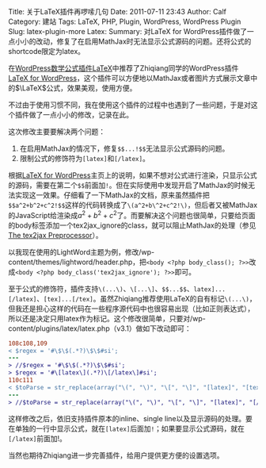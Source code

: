 Title: 关于LaTeX插件再啰嗦几句
Date: 2011-07-11 23:43
Author: Calf
Category: 建站
Tags: LaTeX, PHP, Plugin, WordPress, WordPress Plugin
Slug: latex-plugin-more
Latex:
Summary: 对LaTeX for WordPress插件做了一点小小的改动，修复了在启用MathJax时无法显示公式源码的问题。还将公式的shortcode限定为latex。

在[WordPress数学公式插件LaTeX]({filename}latex-wordpress.md)中推荐了Zhiqiang同学的WordPress插件[LaTeX for WordPress][]，这个插件可以方便地以MathJax或者图片方式展示文章中的$\LaTeX$公式，效果美观，使用方便。

不过由于使用习惯不同，我在使用这个插件的过程中也遇到了一些问题，于是对这个插件做了一点小小的修改，记录在此。

这次修改主要要解决两个问题：

1.  在启用MathJax的情况下，修复`$$...!$$`无法显示公式源码的问题。
2.  限制公式的修饰符为`[latex]`和`[/latex]`。

<!--more-->

根据[LaTeX for WordPress][]主页上的说明，如果不想对公式进行渲染，只显示公式的源码，需要在第二个`$$`前面加`!`。但在实际使用中发现开启了MathJax的时候无法实现这一效果。仔细看了一下MathJax的文档，原来虽然插件把`$$a^2+b^2+c^2!$$`这样的代码转换成了`\(a^2+b\^2+c^2!\)`，但后者又被MathJax的JavaScript给渲染成$a^2+b^2+c^2$了。而要解决这个问题也很简单，只要给页面的body标签添加一个tex2jax_ignore的class，就可以阻止MathJax的处理（参见[The tex2jax Preprocessor][]）。

以我现在使用的LightWord主题为例，修改/wp-content/themes/lightword/header.php，把`<body <?php body_class(); ?>>`改成`<body <?php body_class('tex2jax_ignore'); ?>>`即可。

至于公式的修饰符，插件支持`\(...\)`、`\[...\]`、`$$...$$`、`latex]...[/latex]`、`[tex]...[/tex]`。虽然Zhiqiang推荐使用LaTeX的自有标记`\(...\)`，但我还是担心这样的代码在一些程序源代码中也很容易出现（比如正则表达式），所以还是决定只用latex作为标记。这个修改很简单，只要对/wp-content/plugins/latex/latex.php（v3.1）做如下改动即可：

```diff
108c108,109
< $regex = '#\$\$(.*?)\$\$#si';
---
> //$regex = '#\$\$(.*?)\$\$#si';
> $regex = '#\[latex\](.*?)\[/latex\]#si';
110c111
< $toParse = str_replace(array("\(", "\)", "\[", "\]", "[latex]", "[tex]", "[/latex]", "[/tex]"), array("$$", " $$", "$$!", " $$", "$$", " $$", "$$", " $$"), $toParse);
---
> //$toParse = str_replace(array("\(", "\)", "\[", "\]", "[latex]", "[/latex]", "[tex]", "[/tex]"), array("$$", " $$", "$$!", " $$", "$$", " $$", "$$", " $$"), $toParse);
```

这样修改之后，依旧支持插件原本的inline、single line以及显示源码的处理。要在单独的一行中显示公式，就在`[latex]`后面加`!`；如果要显示公式源码，就在`[/latex]`前面加!。

当然也期待Zhiqiang进一步完善插件，给用户提供更方便的设置选项。

  [LaTeX for WordPress]: http://wordpress.org/extend/plugins/latex/
    "LaTeX for WordPress"
  [The tex2jax Preprocessor]: http://www.mathjax.org/docs/1.1/options/tex2jax.html
    "The tex2jax Preprocessor"
